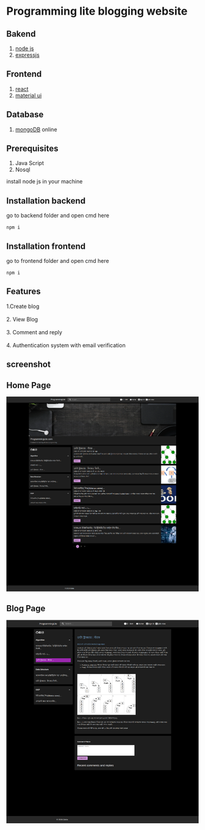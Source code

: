 # Programming lite blogging website

## Bakend
1. [node js](https://www.djangoproject.com/)
2. [expressjs](http://www.django-rest-framework.org/)

## Frontend
1. [react](https://reactjs.org/)
2. [material ui](https://react-bootstrap.github.io/)

## Database
1. [mongoDB](mongodb) online

## Prerequisites
1. Java Script
2. Nosql


install node js in your machine

## Installation backend
go to backend folder and open cmd here
```
npm i
```
## Installation frontend
go to frontend folder and open cmd here
```
npm i
```

## Features
1.Create blog <br></br>
2. View Blog <br></br>
3. Comment and reply <br></br>
4. Authentication system with email verification 

## screenshot
## Home Page
![homepage](https://github.com/ayanchyaziz123/programming-lite-mern-stack/blob/master/scrrenshots/1.homepagedark.png?raw=true)

## Blog Page
![Blogpage](https://github.com/ayanchyaziz123/programming-lite-mern-stack/blob/master/scrrenshots/2.blogscrren.png?raw=true)
